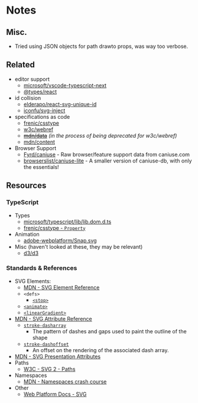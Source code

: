 # Notes


## Misc.


- Tried using JSON objects for path drawto props, was way too verbose.


## Related


- editor support
    - [microsoft/vscode-typescript-next](https://github.com/microsoft/vscode-typescript-next)
    - [@types/react](https://github.com/DefinitelyTyped/DefinitelyTyped/tree/master/types/react)
- id collision
    - [elderapo/react-svg-unique-id](https://github.com/elderapo/react-svg-unique-id)
    - [iconfu/svg-inject](https://github.com/iconfu/svg-inject)
- specifications as code
    - [frenic/csstype](https://github.com/frenic/csstype)
    - [w3c/webref](https://github.com/w3c/webref)
    - [~~mdn/data~~](https://github.com/mdn/data) *(in the process of being deprecated for w3c/webref)*
    - [mdn/content](https://github.com/mdn/content)
- Browser Support
    - [Fyrd/caniuse](https://github.com/Fyrd/caniuse) - Raw browser/feature support data from caniuse.com
    - [browserslist/caniuse-lite](https://github.com/browserslist/caniuse-lite) - A smaller version of caniuse-db, with only the essentials!


## Resources


### TypeScript


- Types
    - [microsoft/typescript/lib/lib.dom.d.ts](https://github.com/microsoft/TypeScript/blob/main/lib/lib.dom.d.ts)
    - [frenic/csstype - `Property`](https://github.com/frenic/csstype/blob/a74b9eec120395c9b781e045057fada3a19f29ae/index.d.ts#L18031)
- Animation
    - [adobe-webplatform/Snap.svg](https://github.com/adobe-webplatform/Snap.svg)
- Misc (haven't looked at these, they may be relevant)
    - [d3/d3](https://github.com/d3/d3)


### Standards & References


- SVG Elements:
    - [MDN - SVG Element Reference](https://developer.mozilla.org/en-US/docs/Web/SVG/Element)
    - `<defs>`
        - [`<stop>`](https://developer.mozilla.org/en-US/docs/Web/SVG/Element/stop)
    - [`<animate>`](https://developer.mozilla.org/en-US/docs/Web/SVG/Element/animate)
    - [`<linearGradient>`](https://developer.mozilla.org/en-US/docs/Web/SVG/Element/linearGradient)
- [MDN - SVG Attribute Reference](https://developer.mozilla.org/en-US/docs/Web/SVG/Attribute)
    - [`stroke-dasharray`](https://developer.mozilla.org/en-US/docs/Web/SVG/Attribute/stroke-dasharray)
        - The pattern of dashes and gaps used to paint the outline of the shape
    - [`stroke-dashoffset`](https://developer.mozilla.org/en-US/docs/Web/SVG/Attribute/stroke-dashoffset)
        - An offset on the rendering of the associated dash array.
- [MDN - SVG Presentation Attributes](https://developer.mozilla.org/en-US/docs/Web/SVG/Attribute/Presentation)
- Paths
    - [W3C - SVG 2 - Paths](https://www.w3.org/TR/SVG/paths.html)
- Namespaces
    - [MDN - Namespaces crash course](https://developer.mozilla.org/en-US/docs/Web/SVG/Namespaces_Crash_Course)
- Other
    - [Web Platform Docs - SVG](https://webplatform.github.io/docs/svg/)
